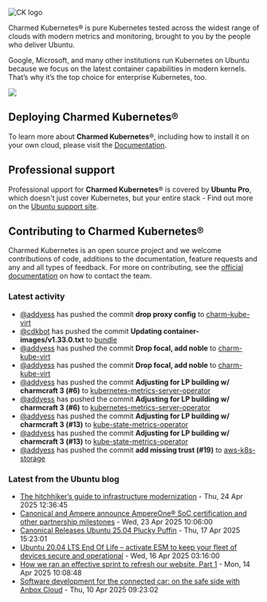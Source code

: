 ![CK logo](https://assets.ubuntu.com/v1/451d4cf4-Charmed+Kubernetes_RGB_onWhite_2022.svg)

Charmed Kubernetes® is pure Kubernetes tested across the widest range of clouds with modern metrics and monitoring, brought to you by the people who deliver Ubuntu.

Google, Microsoft, and many other institutions run Kubernetes on Ubuntu because we focus on the latest container capabilities in modern kernels. That’s why it’s the top choice for enterprise Kubernetes, too.

![](https://assets.ubuntu.com/v1/843c77b6-juju-at-a-glace.svg)

## Deploying Charmed Kubernetes®

To learn more about **Charmed Kubernetes**®, including how to install it on your own cloud, please visit the [Documentation][docs].

## Professional support

Professional upport for **Charmed Kubernetes**® is covered by **Ubuntu Pro**, which doesn't just cover Kubernetes, but your entire stack - Find out more on the [Ubuntu support site](https://ubuntu.com/support).

## Contributing to Charmed Kubernetes®

Charmed Kubernetes is an open source project and we welcome contributions of code, additions to the documentation, feature requests and any and all types of feedback. For more on contributing, see the [official documentation][get-in-touch] on how to contact the team.

<!-- LINKS -->
[docs]: https://ubuntu.com/kubernetes/docs
[get-in-touch]: https://ubuntu.com/kubernetes/docs/get-in-touch

### Latest activity

<!-- activity starts -->
 - [@addyess](https://github.com/addyess) has pushed the commit **drop proxy config** to [charm-kube-virt](https://github.com/charmed-kubernetes/charm-kube-virt)
 - [@cdkbot](https://github.com/cdkbot) has pushed the commit **Updating container-images/v1.33.0.txt** to [bundle](https://github.com/charmed-kubernetes/bundle)
 - [@addyess](https://github.com/addyess) has pushed the commit **Drop focal, add noble** to [charm-kube-virt](https://github.com/charmed-kubernetes/charm-kube-virt)
 - [@addyess](https://github.com/addyess) has pushed the commit **Drop focal, add noble** to [charm-kube-virt](https://github.com/charmed-kubernetes/charm-kube-virt)
 - [@addyess](https://github.com/addyess) has pushed the commit **Adjusting for LP building w/ charmcraft 3 (#6)** to [kubernetes-metrics-server-operator](https://github.com/charmed-kubernetes/kubernetes-metrics-server-operator)
 - [@addyess](https://github.com/addyess) has pushed the commit **Adjusting for LP building w/ charmcraft 3 (#6)** to [kubernetes-metrics-server-operator](https://github.com/charmed-kubernetes/kubernetes-metrics-server-operator)
 - [@addyess](https://github.com/addyess) has pushed the commit **Adjusting for LP building w/ charmcraft 3 (#13)** to [kube-state-metrics-operator](https://github.com/charmed-kubernetes/kube-state-metrics-operator)
 - [@addyess](https://github.com/addyess) has pushed the commit **Adjusting for LP building w/ charmcraft 3 (#13)** to [kube-state-metrics-operator](https://github.com/charmed-kubernetes/kube-state-metrics-operator)
 - [@addyess](https://github.com/addyess) has pushed the commit **add missing trust (#19)** to [aws-k8s-storage](https://github.com/charmed-kubernetes/aws-k8s-storage)
<!-- activity ends -->

<!-- roadmap starts -->

<!-- roadmap ends -->

### Latest from the Ubuntu blog

<!-- blog starts -->
* [The hitchhiker’s guide to infrastructure modernization](https://ubuntu.com//blog/hitchhikers-guide-to-infrastructure-modernization) - Thu, 24 Apr 2025 12:36:45 
* [Canonical and Ampere announce AmpereOne® SoC certification and other partnership milestones](https://ubuntu.com//blog/canonical-and-ampere-announce-ampereone-soc-certification-and-other-partnership-milestones) - Wed, 23 Apr 2025 10:06:00 
* [Canonical Releases Ubuntu 25.04 Plucky Puffin](https://ubuntu.com//blog/canonical-releases-ubuntu-25-04-plucky-puffin) - Thu, 17 Apr 2025 15:23:01 
* [Ubuntu 20.04 LTS End Of Life – activate ESM to keep your fleet of devices secure and operational](https://ubuntu.com//blog/ubuntu-20-04-eol-for-devicesional) - Wed, 16 Apr 2025 03:16:00 
* [How we ran an effective sprint to refresh our website, Part 1](https://ubuntu.com//blog/how-we-ran-an-effective-sprint-to-refresh-our-website-part-1) - Mon, 14 Apr 2025 10:08:48 
* [Software development for the connected car: on the safe side with Anbox Cloud](https://ubuntu.com//blog/software-development-for-the-connected-car-on-the-safe-side-with-anbox-cloud) - Thu, 10 Apr 2025 09:23:02 
<!-- blog ends -->
